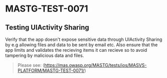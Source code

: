 #  MASTG-TEST-0071

## Testing UIActivity Sharing

Verify that the app doesn't expose sensitive data through UIActivity Sharing by e.g allowing files and data to be sent by email etc. Also ensure that the app limits and validates the recieving items it can recieve so to avoid tampering by malicious data and files. 

> Please see: (https://mas.owasp.org/MASTG/tests/ios/MASVS-PLATFORM/MASTG-TEST-0071/)